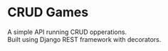 # CRUD Games
A simple API running CRUD opperations. \
Built using Django REST framework with decorators.
